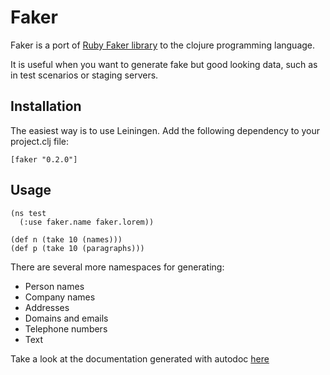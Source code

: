 # Faker

Faker is a port of [Ruby Faker library](http://faker.rubyforge.org/) to the
clojure programming language.

It is useful when you want to generate fake but good looking data, such as in
test scenarios or staging servers.

## Installation

The easiest way is to use Leiningen. Add the following dependency to your
project.clj file:

    [faker "0.2.0"]


## Usage

    (ns test
      (:use faker.name faker.lorem))

    (def n (take 10 (names)))
    (def p (take 10 (paragraphs)))

There are several more namespaces for generating:

* Person names
* Company names
* Addresses
* Domains and emails
* Telephone numbers
* Text

Take a look at the documentation generated with autodoc
[here](http://paraseba.github.com/faker)
